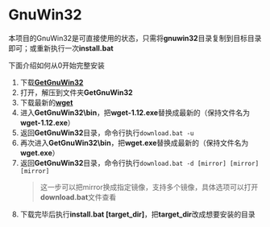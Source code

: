# GnuWin32

本项目的GnuWin32是可直接使用的状态，只需将**gnuwin32**目录复制到目标目录即可；或重新执行一次**install.bat**

下面介绍如何从0开始完整安装

1. 下载[**GetGnuWin32**](https://sourceforge.net/projects/getgnuwin32/)
2. 打开，解压到文件夹**GetGnuWin32**
3. 下载最新的[**wget**](https://eternallybored.org/misc/wget/)
4. 进入**GetGnuWin32\bin**，把**wget-1.12.exe**替换成最新的（保持文件名为**wget-1.12.exe**）
5. 返回**GetGnuWin32**目录，命令行执行`download.bat -u`
6. 再次进入**GetGnuWin32\bin**，把**wget.exe**替换成最新的（保持文件名为**wget.exe**）
7. 返回**GetGnuWin32**目录，命令行执行`download.bat -d [mirror] [mirror] [mirror]`
   > 这一步可以把mirror换成指定镜像，支持多个镜像，具体选项可以打开**download.bat**文件查看
8. 下载完毕后执行**install.bat [target_dir]**，把**target_dir**改成想要安装的目录
